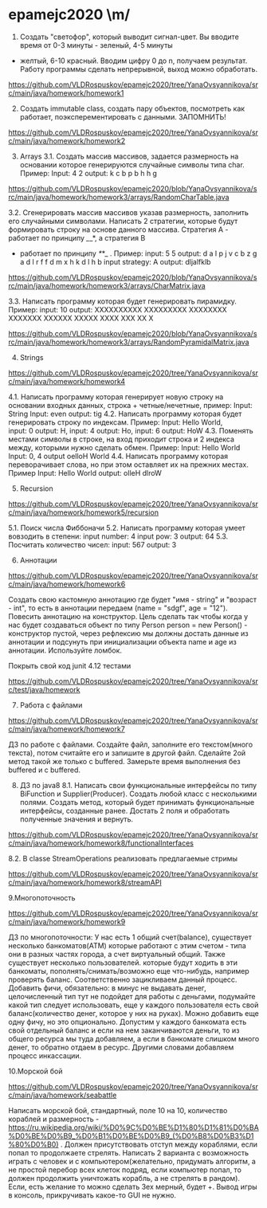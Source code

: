 # epamejc2020 \m/

1. Создать "светофор", который выводит сигнал-цвет.
Вы вводите время от 0-3 минуты - зеленый, 4-5 минуты 
- желтый, 6-10 красный. Вводим цифру 0 до n, получаем
результат. Работу программы сделать непрерывной, выход
можно обработать.

https://github.com/VLDRospuskov/epamejc2020/tree/YanaOvsyannikova/src/main/java/homework/homework1

2. Создать immutable class, создать пару объектов, посмотреть как работает,
поэксперементировать с данными. ЗАПОМНИТЬ!

https://github.com/VLDRospuskov/epamejc2020/tree/YanaOvsyannikova/src/main/java/homework/homework2

3. Arrays 
3.1. Создать массив массивов, задается размерность на основании которое
генерируются случайные символы типа char. Пример:
Input: 4 2
output:
k c 
b p 
b h 
h g 

https://github.com/VLDRospuskov/epamejc2020/blob/YanaOvsyannikova/src/main/java/homework/homework3/arrays/RandomCharTable.java

3.2. Сгенерировать массив массивов указав размерность, заполнить его случайными
символами. Написать 2 стратегии, которые будут формировать строку на основе
данного массива. Стратегия А - работает по принципу *_*_*, а стратегия B 
- работает по принципу _*_*_ . Пример:
input: 5 5
output: 
d a l p j 
v c b z g 
a d l r f 
f d m x h 
k d l h b 
input strategy: A
output: dljalfklb

https://github.com/VLDRospuskov/epamejc2020/blob/YanaOvsyannikova/src/main/java/homework/homework3/arrays/CharMatrix.java

3.3. Написать программу которая будет генерировать пирамидку. Пример:
input: 10
output: 
XXXXXXXXXX
XXXXXXXXX
XXXXXXXX
XXXXXXX
XXXXXX
XXXXX
XXXX
XXX
XX
X

https://github.com/VLDRospuskov/epamejc2020/blob/YanaOvsyannikova/src/main/java/homework/homework3/arrays/RandomPyramidalMatrix.java

4. Strings

https://github.com/VLDRospuskov/epamejc2020/tree/YanaOvsyannikova/src/main/java/homework/homework4

4.1. Написать программу которая генерирует новую строку на основании входных
данных, строка + четные/нечетные, пример:
Input: String        Input: even        output: tig
4.2. Написать программу которая будет генерировать строку по индексам.
Пример:
Input: Hello World,     
input: 0  output: H, 
input: 4  output: Ho, 
input: 6 output: HoW
4.3. Поменять местами символы в строке, на вход приходит строка и 2 индекса 
между, которыми нужно сделать обмен. Пример:
Input: Hello World
Input: 0, 4
output oelloH World
4.4. Написать программу которая переворачивает слова, но при этом оставляет 
их на прежних местах. Пример
Input: Hello World
output: olleH dlroW

5. Recursion

https://github.com/VLDRospuskov/epamejc2020/tree/YanaOvsyannikova/src/main/java/homework/homework5/recursion

5.1. Поиск числа Фиббоначи
5.2. Написать программу которая умеет вовзодить в степени:
input number: 4
input pow: 3
output: 64
5.3.  Посчитать количество чисел:
input: 567
output: 3

6. Аннотации

https://github.com/VLDRospuskov/epamejc2020/tree/YanaOvsyannikova/src/main/java/homework/homework6

Создать свою кастомную аннотацию где будет "имя - string" и "возраст - int",
то есть в аннотации передаем (name = "sdgf", age = "12"). Повесить аннотацию
на конструктор. Цель сделать так чтобы когда у нас будет создаваться объект
по типу Person person = new Person() - конструктор пустой, через рефлексию мы
должны достать данные из аннотации и подсунуть при инициализации объекта name
и age из аннотации. Используйте ломбок.

Покрыть свой код junit 4.12 тестами

https://github.com/VLDRospuskov/epamejc2020/tree/YanaOvsyannikova/src/test/java/homework

7. Работа с файлами

https://github.com/VLDRospuskov/epamejc2020/tree/YanaOvsyannikova/src/main/java/homework/homework7

ДЗ по работе с файлами. Создайте файл, заполните его текстом(много текста), потом считайте его и запишите 
в другой файл. Сделайте 2ой метод такой же  только с buffered. Замерьте время выполнения без buffered и c buffered.

8. ДЗ по java8
8.1. Написать свои функциональные интерфейсы по типу BiFunction и Supplier(Producer).
Создать любой класс с несколькими полями. Создать метод, который будет принимать
функциональные интерфейсы, созданные ранее. Достать 2 поля и обработать полученные значения и вернуть.

https://github.com/VLDRospuskov/epamejc2020/tree/YanaOvsyannikova/src/main/java/homework/homework8/functionalInterfaces

8.2. В classe StreamOperations реализовать предлагаемые стримы

https://github.com/VLDRospuskov/epamejc2020/tree/YanaOvsyannikova/src/main/java/homework/homework8/streamAPI

9.Многопоточность

https://github.com/VLDRospuskov/epamejc2020/tree/YanaOvsyannikova/src/main/java/homework/homework9

ДЗ по многопоточности:
У нас есть 1 общий счет(balance), существует несколько банкоматов(ATM) которые работают с этим счетом - типа они
в разных частях города, а счет виртуальный общий. Также существует несколько пользователей. которые будут ходить
в эти банкоматы, пополнять/снимать/возможно еще что-нибудь, например проверять баланс. Соответственно зацикливаем
данный процесс. Добавить фичи, обязательно: в минус не выдавать денег, целочисленный тип тут не подойдет для работы
с деньгами, подумайте какой тип следует использовать, еще у каждого пользователя есть свой баланс(количество денег,
которое у них на руках).
Можно добавить еще одну фичу, но это опционально. Допустим у каждого банкомата есть свой отдельный баланс и если
на нем заканчиваются деньги, то из общего ресурса мы туда добавляем, а если в банкомате слишком много денег, то
обратно отдаем в ресурс. Другими словами добавляем процесс инкассации.

10.Морской бой

https://github.com/VLDRospuskov/epamejc2020/tree/YanaOvsyannikova/src/main/java/homework/seabattle

Написать морской бой, стандартный, поле 10 на 10, количество кораблей и размерность - 
https://ru.wikipedia.org/wiki/%D0%9C%D0%BE%D1%80%D1%81%D0%BA%D0%BE%D0%B9_%D0%B1%D0%BE%D0%B9_(%D0%B8%D0%B3%D1%80%D0%B0) .
 Должен присутствовать отступ между кораблями, если попал то продолжаете стрелять. Написать 2 варианта с возможность
 играть с человек и с компьютером(желательно, придумать алгоритм, а не простой перебор всех клеток подряд, если компьютер
 попал, то должен продолжить уничтожать корабль, а не стрелять в рандом). Если, есть желание то можно сделать 3ех мерный,
 будет +. Вывод игры в консоль, прикручивать какое-то GUI не нужно.